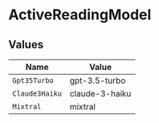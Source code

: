 # ActiveReadingModel


## Values

| Name           | Value          |
| -------------- | -------------- |
| `Gpt35Turbo`   | gpt-3.5-turbo  |
| `Claude3Haiku` | claude-3-haiku |
| `Mixtral`      | mixtral        |